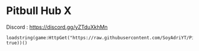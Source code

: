 # Pitbull Hub X

Discord : https://discord.gg/yZTduXkhMn

```
loadstring(game:HttpGet("https://raw.githubusercontent.com/SoyAdriYT/PitbullHubX/refs/heads/main/PitbullHubX.lua", true))()
```
